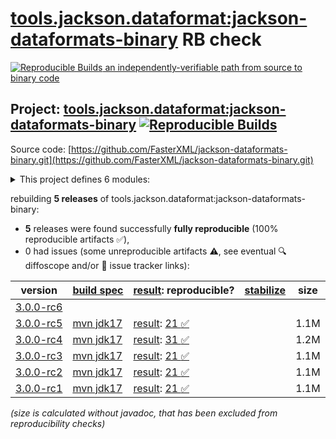 [tools.jackson.dataformat:jackson-dataformats-binary](https://central.sonatype.com/artifact/tools.jackson.dataformat/jackson-dataformats-binary/versions) RB check
=======

[![Reproducible Builds](https://reproducible-builds.org/images/logos/rb.svg) an independently-verifiable path from source to binary code](https://reproducible-builds.org/)

## Project: [tools.jackson.dataformat:jackson-dataformats-binary](https://central.sonatype.com/artifact/tools.jackson.dataformat/jackson-dataformats-binary/versions) [![Reproducible Builds](https://img.shields.io/endpoint?url=https://raw.githubusercontent.com/jvm-repo-rebuild/reproducible-central/master/content/tools/jackson/dataformat/jackson-dataformats-binary/badge.json)](https://github.com/jvm-repo-rebuild/reproducible-central/blob/master/content/tools/jackson/dataformat/jackson-dataformats-binary/README.md)

Source code: [https://github.com/FasterXML/jackson-dataformats-binary.git](https://github.com/FasterXML/jackson-dataformats-binary.git)

<details><summary>This project defines 6 modules:</summary>

* [tools.jackson.dataformat:jackson-dataformat-avro](https://central.sonatype.com/artifact/tools.jackson.dataformat/jackson-dataformat-avro/overview)
* [tools.jackson.dataformat:jackson-dataformat-cbor](https://central.sonatype.com/artifact/tools.jackson.dataformat/jackson-dataformat-cbor/overview)
* [tools.jackson.dataformat:jackson-dataformat-ion](https://central.sonatype.com/artifact/tools.jackson.dataformat/jackson-dataformat-ion/overview)
* [tools.jackson.dataformat:jackson-dataformat-protobuf](https://central.sonatype.com/artifact/tools.jackson.dataformat/jackson-dataformat-protobuf/overview)
* [tools.jackson.dataformat:jackson-dataformat-smile](https://central.sonatype.com/artifact/tools.jackson.dataformat/jackson-dataformat-smile/overview)
* [tools.jackson.dataformat:jackson-dataformats-binary](https://central.sonatype.com/artifact/tools.jackson.dataformat/jackson-dataformats-binary/overview)
</details>

rebuilding **5 releases** of tools.jackson.dataformat:jackson-dataformats-binary:
- **5** releases were found successfully **fully reproducible** (100% reproducible artifacts :white_check_mark:),
- 0 had issues (some unreproducible artifacts :warning:, see eventual :mag: diffoscope and/or :memo: issue tracker links):

| version | [build spec](/BUILDSPEC.md) | [result](https://reproducible-builds.org/docs/jvm/): reproducible? | [stabilize](https://github.com/google/oss-rebuild/blob/main/cmd/stabilize/README.md) | size |
| -- | --------- | ------ | ------ | -- |
| [3.0.0-rc6](https://central.sonatype.com/artifact/tools.jackson.dataformat/jackson-dataformats-binary/3.0.0-rc6/pom) | | | |
| [3.0.0-rc5](https://central.sonatype.com/artifact/tools.jackson.dataformat/jackson-dataformats-binary/3.0.0-rc5/pom) | [mvn jdk17](jackson-dataformats-binary-3.0.0-rc5.buildspec) | [result](jackson-dataformats-binary-3.0.0-rc5.buildinfo): [21 :white_check_mark: ](jackson-dataformats-binary-3.0.0-rc5.buildcompare) | | 1.1M |
| [3.0.0-rc4](https://central.sonatype.com/artifact/tools.jackson.dataformat/jackson-dataformats-binary/3.0.0-rc4/pom) | [mvn jdk17](jackson-dataformats-binary-3.0.0-rc4.buildspec) | [result](jackson-dataformats-binary-3.0.0-rc4.buildinfo): [31 :white_check_mark: ](jackson-dataformats-binary-3.0.0-rc4.buildcompare) | | 1.2M |
| [3.0.0-rc3](https://central.sonatype.com/artifact/tools.jackson.dataformat/jackson-dataformats-binary/3.0.0-rc3/pom) | [mvn jdk17](jackson-dataformats-binary-3.0.0-rc3.buildspec) | [result](jackson-dataformats-binary-3.0.0-rc3.buildinfo): [21 :white_check_mark: ](jackson-dataformats-binary-3.0.0-rc3.buildcompare) | | 1.1M |
| [3.0.0-rc2](https://central.sonatype.com/artifact/tools.jackson.dataformat/jackson-dataformats-binary/3.0.0-rc2/pom) | [mvn jdk17](jackson-dataformats-binary-3.0.0-rc2.buildspec) | [result](jackson-dataformats-binary-3.0.0-rc2.buildinfo): [21 :white_check_mark: ](jackson-dataformats-binary-3.0.0-rc2.buildcompare) | | 1.1M |
| [3.0.0-rc1](https://central.sonatype.com/artifact/tools.jackson.dataformat/jackson-dataformats-binary/3.0.0-rc1/pom) | [mvn jdk17](jackson-dataformats-binary-3.0.0-rc1.buildspec) | [result](jackson-dataformats-binary-3.0.0-rc1.buildinfo): [21 :white_check_mark: ](jackson-dataformats-binary-3.0.0-rc1.buildcompare) | | 1.1M |

<i>(size is calculated without javadoc, that has been excluded from reproducibility checks)</i>

